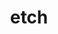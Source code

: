 ---
category: 4-letters
denotation: null
name: etch
reference_link: https://www.etymonline.com/word/etch
root_language: null
root_name: null
title: etch
type: free
word_sums:
- respelling: etch
  sum: 'Etch + '
---